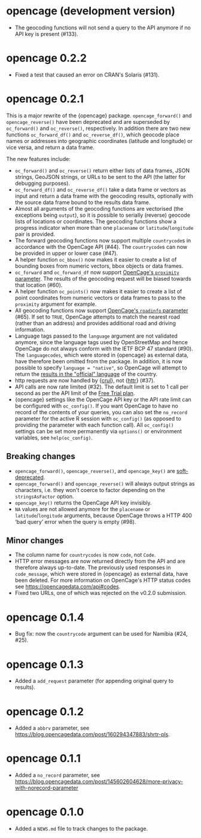 # opencage (development version)

* The geocoding functions will not send a query to the API anymore if no API key is present (#133).

# opencage 0.2.2

* Fixed a test that caused an error on CRAN's Solaris (#131).

# opencage 0.2.1

This is a major rewrite of the {opencage} package. `opencage_forward()` and `opencage_reverse()` have been deprecated and are superseded by `oc_forward()` and `oc_reverse()`, respectively. In addition there are two new functions `oc_forward_df()` and `oc_reverse_df()`, which geocode place names or addresses into geographic coordinates (latitude and longitude) or vice versa, and return a data frame. 

The new features include:

* `oc_forward()` and `oc_reverse()` return either lists of data frames, JSON strings, GeoJSON strings, or URLs to be sent to the API (the latter for debugging purposes).
* `oc_forward_df()` and `oc_reverse_df()` take a data frame or vectors as input and return a data frame with the geocoding results, optionally with the source data frame bound to the results data frame. 
* Almost all arguments of the geocoding functions are vectorised (the exceptions being `output`), so it is possible to serially (reverse) geocode lists of locations or coordinates. The geocoding functions show a progress indicator when more than one `placename` or `latitude`/`longitude` pair is provided.
* The forward geocoding functions now support multiple `countrycode`s in accordance with the OpenCage API (#44). The `countrycode`s can now be provided in upper or lower case (#47).
* A helper function `oc_bbox()` now makes it easier to create a list of bounding boxes from numeric vectors, bbox objects or data frames. 
* `oc_forward` and `oc_forward_df` now support [OpenCage's `proximity` parameter](https://blog.opencagedata.com/post/new-optional-parameter-proximity). The results of the geocoding request will be biased towards that location (#60).
* A helper function `oc_points()` now makes it easier to create a list of point coordinates from numeric vectors or data frames to pass to the `proximity` argument for example. 
* All geocoding functions now support [OpenCage's `roadinfo` parameter](https://blog.opencagedata.com/post/new-optional-parameter-roadinfo) (#65). If set to `TRUE`, OpenCage attempts to match the nearest road (rather than an address) and provides additional road and driving information.
* Language tags passed to the `language` argument are not validated anymore, since the language tags used by OpenStreetMap and hence OpenCage do not always conform with the IETF BCP 47 standard (#90). The `languagecodes`, which were stored in {opencage} as external data, have therefore been omitted from the package. In addition, it is now possible to specify `language = "native"`, so OpenCage will attempt to return the [results in the "official" language](https://blog.opencagedata.com/post/support-for-local-language) of the country. 
* http requests are now handled by {[crul](https://docs.ropensci.org/crul/)}, not {[httr](https://httr.r-lib.org)} (#37).
* API calls are now rate limited (#32). The default limit is set to 1 call per second as per the API limit of the [Free Trial plan](https://opencagedata.com/pricing).
* {opencage} settings like the OpenCage API key or the API rate limit can be configured with `oc_config()`. If you want OpenCage to have no record of the contents of your queries, you can also set the `no_record` parameter for the active R session with `oc_config()` (as opposed to providing the parameter with each function call). All `oc_config()` settings can be set more permanently via `options()` or environment variables, see `help(oc_config)`.

## Breaking changes

* `opencage_forward()`, `opencage_reverse()`, and `opencage_key()` are [soft-deprecated](https://lifecycle.r-lib.org/reference/deprecate_soft.html). 
* `opencage_forward()` and `opencage_reverse()` will always output strings as characters, i.e. they won't coerce to factor depending on the `stringsAsFactor` option.
* `opencage_key()` returns the OpenCage API key invisibly.
* `NA` values are not allowed anymore for the `placename` or `latitude`/`longitude` arguments, because OpenCage throws a HTTP 400 ‘bad query’ error when the query is empty (#98). 

## Minor changes

* The column name for `countrycodes` is now `code`, not `Code`. 
* HTTP error messages are now returned directly from the API and are therefore always up-to-date. The previously used responses in `code_message`, which were stored in {opencage} as external data, have been deleted. For more information on OpenCage's HTTP status codes see https://opencagedata.com/api#codes.
* Fixed two URLs, one of which was rejected on the v0.2.0 submission.

# opencage 0.1.4

* Bug fix: now the `countrycode` argument can be used for Namibia (#24, #25).

# opencage 0.1.3

* Added a `add_request` parameter (for appending original query to results).

# opencage 0.1.2

* Added a `abbrv` parameter, see https://blog.opencagedata.com/post/160294347883/shrtr-pls.

# opencage 0.1.1

* Added a `no_record` parameter, see https://blog.opencagedata.com/post/145602604628/more-privacy-with-norecord-parameter

# opencage 0.1.0

* Added a `NEWS.md` file to track changes to the package.
